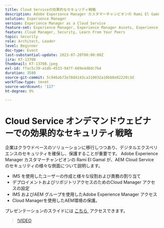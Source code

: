```yaml
---
title: Cloud Serviceの効果的なセキュリティ戦略
description: Adobe Experience Manager カスタマーチャンピオンの Rami El Gamal が、AEM Cloud Service のセキュリティのさまざまな側面について説明します。
solution: Experience Manager
version: Experience Manager as a Cloud Service
feature-set: Experience Manager, Experience Manager Assets, Experience Manager Sites
feature: Cloud Manager, Security, Learn From Your Peers
topic: Security
role: Architect, Leader
level: Beginner
doc-type: Event
last-substantial-update: 2023-07-20T00:00:00Z
jira: KT-13708
thumbnail: KT-13708.jpeg
exl-id: ffac5c39-a1db-4533-947f-609e4d8dc7b4
duration: 3580
source-git-commit: 5c946ab73e78d4243ca310032a10bb8e82228c3d
workflow-type: tm+mt
source-wordcount: '117'
ht-degree: 0%

---
```


# Cloud Service オンデマンドウェビナーでの効果的なセキュリティ戦略

企業はクラウドベースのソリューションに移行しつつあり、デジタルエクスペリエンスのセキュリティを確保し、保護することが重要です。 Adobe Experience Manager カスタマーチャンピオンの Rami El Gamal が、AEM Cloud Service のセキュリティの様々な側面について説明します。

* IMS を使用したユーザーの作成と様々な役割および責務の割り当て
* デプロイメントおよびリポジトリアクセスのためのCloud Manager アクセスの設定
* IMS およびAEM グループを使用したAdobe Experience Manager アクセス
* Cloud Managerを使用したAEM環境の保護。

プレゼンテーションのスライドには [&#x200B; こちら &#x200B;](../../assets/experience-manager/july2023/effective-security-strategies-in-cloud-service/AEM-CloudManager-Security_Webinar_July_18.pdf) アクセスできます。

>[!VIDEO](https://video.tv.adobe.com/v/3421772/?learn=on)
